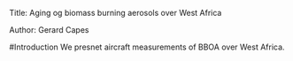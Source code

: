 Title: Aging og biomass burning aerosols over West Africa

Author: 
Gerard Capes

#Introduction
We presnet aircraft measurements of BBOA over West Africa.
